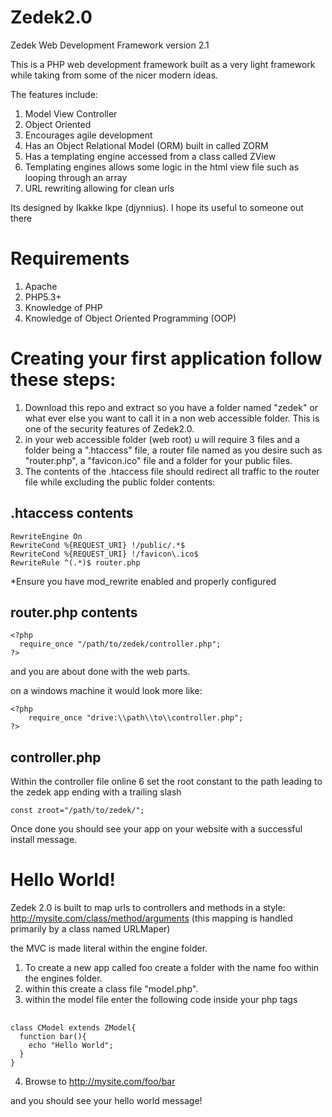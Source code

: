 Zedek2.0
========

Zedek Web Development Framework version 2.1

This is a PHP web development framework built as a very light framework while taking from some of the nicer modern ideas. 

The features include:

1. Model View Controller
2. Object Oriented
3. Encourages agile development
4. Has an Object Relational Model (ORM) built in called ZORM
5. Has a templating engine accessed from a class called ZView
6. Templating engines allows some logic in the html view file such as looping through an array 
7. URL rewriting allowing for clean urls

Its designed by Ikakke Ikpe (djynnius). I hope its useful to someone out there

Requirements
=============

1. Apache
2. PHP5.3+
3. Knowledge of PHP
4. Knowledge of Object Oriented Programming (OOP)


Creating your first application follow these steps:
===================================================

1. Download this repo and extract so you have a folder named "zedek" or what ever else you want to call it in a non web accessible folder. This is one of the security features of Zedek2.0.
2. in your web accessible folder (web root) u will require 3 files and a folder being a ".htaccess" file, a router file named as you desire such as "router.php", a "favicon.ico" file and a folder for your public files.
3. The contents of the .htaccess file should redirect all traffic to the router file while excluding the public folder contents:

## .htaccess contents ##

    RewriteEngine On
    RewriteCond %{REQUEST_URI} !/public/.*$ 
    RewriteCond %{REQUEST_URI} !/favicon\.ico$
    RewriteRule ^(.*)$ router.php

*Ensure you have mod_rewrite enabled and properly configured


## router.php contents ##

    <?php
      require_once "/path/to/zedek/controller.php";
    ?>
    
and you are about done with the web parts.

on a windows machine it would look more like:

    <?php
        require_once "drive:\\path\\to\\controller.php";
    ?>

## controller.php ##
Within the controller file online 6 set the root constant to the path leading to the zedek app ending with a trailing slash

    const zroot="/path/to/zedek/";


Once done you should see your app on your website with a successful install message.


Hello World!
============

Zedek 2.0 is built to map urls to controllers and methods in a style:
http://mysite.com/class/method/arguments
(this mapping is handled primarily by a class named URLMaper)

the MVC is made literal within the engine folder. 

1. To create a new app called foo create a folder with the name foo within the engines folder.
2. within this create a class file "model.php".
3. within the model file enter the following code inside your php tags

## ##

    class CModel extends ZModel{
      function bar(){
        echo "Hello World";
      }
    }

4. Browse to http://mysite.com/foo/bar

and you should see your hello world message!

